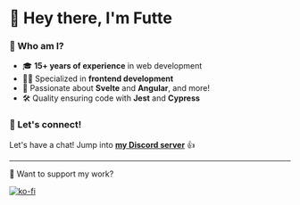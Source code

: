 # 👋 Hey there, I'm Futte

### 🌱 Who am I?

- 🎓 **15+ years of experience** in web development
- 👨‍💻 Specialized in **frontend development**
- 🌈 Passionate about **Svelte** and **Angular**, and more!
- 🛠️ Quality ensuring code with **Jest** and **Cypress**

### 🤝 Let's connect!

Let's have a chat! Jump into **[my Discord server](https://discord.gg/R7MMSsZJ8r)** 👍

---

🙌 Want to support my work?

[![ko-fi](https://ko-fi.com/img/githubbutton_sm.svg)](https://ko-fi.com/F1F2H5T2G)
